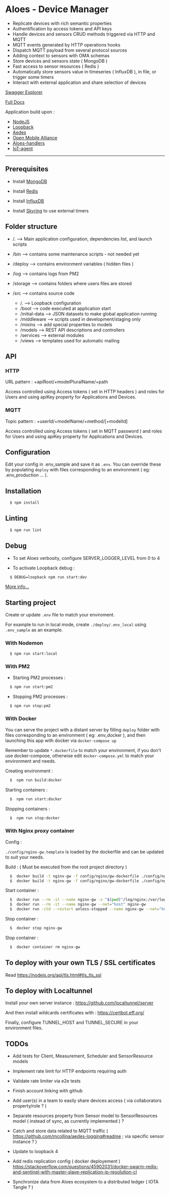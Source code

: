 # Aloes - Device Manager

- Replicate devices with rich semantic properties
- Authentification by access tokens and API keys
- Handle devices and sensors CRUD methods triggered via HTTP and MQTT
- MQTT events generated by HTTP operations hooks
- Dispatch MQTT payload from several protocol sources
- Adding context to sensors with OMA schemas
- Store devices and sensors state ( MongoDB )
- Fast access to sensor resources ( Redis )
- Automatically store sensors value in timeseries ( InfluxDB ), in file, or trigger some timers
- Interact with external application and share selection of devices

[Swagger Explorer](https://aloes.io/app/explorer)

[Full Docs](https://aloes.frama.io/device-manager/)

Application build upon :

- [NodeJS](https://nodejs.org/en/)
- [Loopback](https://loopback.io/doc/en/lb3/)
- [Aedes](https://github.com/mcollina/aedes)
- [Open Mobile Alliance](http://www.openmobilealliance.org/wp/OMNA/LwM2M/LwM2MRegistry.html)
- [Aloes-handlers](https://www.npmjs.com/package/aloes-handlers)
- [IoT-agent](https://www.npmjs.com/package/iot-agent)

---

## Prerequisites

- Install [MongoDB](https://www.mongodb.com/)

- Install [Redis](https://redis.io/)

- Install [InfluxDB](https://www.influxdata.com/)

- Install [Skyring](https://github.com/esatterwhite/skyring) to use external timers

## Folder structure

- /. --> Main application configuration, dependencies list, and launch scripts

- /bin --> contains some maintenance scripts - not needed yet

- /deploy --> contains environment variables ( hidden files )

- /log --> contains logs from PM2

- /storage --> contains folders where users files are stored

- /src --> contains source code
  - /. --> Loopback configuration
  - /boot --> code executed at application start
  - /initial-data --> JSON datasets to make global application running
  - /middleware --> scripts used in development/staging only
  - /mixins --> add special properties to models
  - /models --> REST API descriptions and controllers
  - /services --> external modules
  - /views --> templates used for automatic mailing

## API

### HTTP

URL pattern : +apiRoot/+modelPluralName/+path

Access controlled using Access tokens ( set in HTTP headers ) and roles for Users and using apiKey property for Applications and Devices.

### MQTT

Topic pattern : +userId/+modelName/+method/[+modelId]

Access controlled using Access tokens ( set in MQTT password ) and roles for Users and using apiKey property for Applications and Devices.

## Configuration

Edit your config in .env_sample and save it as `.env`.
You can override these by populating `deploy` with files corresponding to an environment ( eg: .env_production ... ).

## Installation

```bash
  $ npm install
```

## Linting

```bash
  $ npm run lint
```

## Debug

- To set Aloes verbosity, configure SERVER_LOGGER_LEVEL from 0 to 4

- To activate Loopback debug :

```bash
  $ DEBUG=loopback npm run start:dev
```

[More info...](https://loopback.io/doc/en/lb3/Setting-debug-strings.html)

## Starting project

Create or update `.env` file to match your enviroment.

For example to run in local mode, create `./deploy/.env_local` using `.env_sample` as an example.

### With Nodemon

```bash
  $ npm run start:local
```

### With PM2

- Starting PM2 processes :

```bash
  $ npm run start:pm2
```

- Stopping PM2 processes :

```bash
  $ npm run stop:pm2
```

### With Docker

You can serve the project with a distant server by filling `deploy` folder with files corresponding to an environment ( eg: .env_docker ), and then launching this app with docker via `docker-compose up`

Remember to update `*.dockerfile` to match your environment, if you don't use docker-compose, otherwise edit `docker-compose.yml` to match your environment and needs.

Creating environment :

```bash
  $  npm run build:docker
```

Starting containers :

```bash
  $  npm run start:docker
```

Stopping containers :

```bash
  $  npm run stop:docker
```

### With Nginx proxy container

Config :

`./config/nginx-gw.template` is loaded by the dockerfile and can be updated to suit your needs.

Build : ( Must be executed from the root project directory )

```bash
  $  docker build -t nginx-gw -f config/nginx/gw-dockerfile ./config/nginx
  $  docker build -t nginx-gw -f config/nginx/gw-dockerfile ./config/nginx --build-arg HTTP_SERVER_PORT=8001
```

Start container :

```bash
  $  docker run --rm -it --name nginx-gw -v "$(pwd)"/log/nginx:/var/log/nginx --net="host" nginx-gw
  $  docker run --rm -it --name nginx-gw --net="host" nginx-gw
  $  docker run -itd --restart unless-stopped --name nginx-gw --net="host" nginx-gw
```

Stop container :

```bash
  $  docker stop nginx-gw
```

Stop container :

```bash
  $  docker container rm nginx-gw
```

## To deploy with your own TLS / SSL certificates

Read https://nodejs.org/api/tls.html#tls_tls_ssl

## To deploy with Localtunnel

Install your own server instance : https://github.com/localtunnel/server

And then install wildcards certificates with : https://certbot.eff.org/

Finally, configure TUNNEL_HOST and TUNNEL_SECURE in your environment files.

## TODOs

- Add tests for Client, Measurement, Scheduler and SensorResource models 

- Implement rate limit for HTTP endpoints requiring auth

- Validate rate limiter via e2e tests

- Finish account linking with github

- Add user(s) in a team to easily share devices access ( via collaborators property/role ? )

- Separate resources property from Sensor model to SensorResources model ( instead of sync, as currently implemented ) ?

- Catch and store data related to MQTT traffic ( https://github.com/mcollina/aedes-logging#readme ; via specific sensor instance ? )

- Update to loopback 4

- Add redis replication config ( docker deployement )
  https://stackoverflow.com/questions/45902031/docker-swarm-redis-and-sentinel-with-master-slave-replication-ip-resolution-cl

- Synchronize data from Aloes ecosystem to a distributed ledger ( IOTA Tangle ? )
